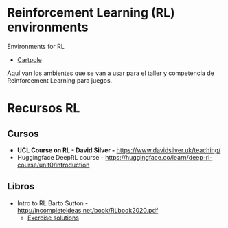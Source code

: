 # Reinforcement Learning (RL) environments

Environments for RL

- [Cartpole](/cartPole/Cartpole.md)

Aquí van los ambientes que se van a usar para el taller y competencia de Reinforcement Learning para juegos.

# Recursos RL

## Cursos

- ****UCL Course on RL - David Silver -**** https://www.davidsilver.uk/teaching/
- Huggingface DeepRL course - https://huggingface.co/learn/deep-rl-course/unit0/introduction

## Libros

- Intro to RL Barto Sutton - http://incompleteideas.net/book/RLbook2020.pdf
    - [Exercise solutions](https://github.com/LyWangPX/Reinforcement-Learning-2nd-Edition-by-Sutton-Exercise-Solutions/tree/master)
